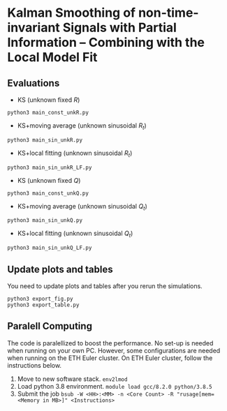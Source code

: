 # Kalman Smoothing of non-time-invariant Signals with Partial Information – Combining with the Local Model Fit

## Evaluations
* KS (unknown fixed $R$)
```
python3 main_const_unkR.py
```

* KS+moving average  (unknown sinusoidal $R_t$)
```
python3 main_sin_unkR.py
```

* KS+local fitting  (unknown sinusoidal $R_t$)
```
python3 main_sin_unkR_LF.py
```

* KS (unknown fixed $Q$)
```
python3 main_const_unkQ.py
```

* KS+moving average  (unknown sinusoidal $Q_t$)
```
python3 main_sin_unkQ.py
```

* KS+local fitting  (unknown sinusoidal $Q_t$)
```
python3 main_sin_unkQ_LF.py
```

## Update plots and tables
You need to update plots and tables after you rerun the simulations.
```
python3 export_fig.py
python3 export_table.py
```

## Paralell Computing
The code is paralellized to boost the performance. No set-up is needed when running on your own PC. However, some configurations are needed when running on the ETH Euler cluster. On ETH Euler cluster, follow the instructions below.
1. Move to new software stack. `env2lmod`
2. Load python 3.8 environment. `module load gcc/8.2.0 python/3.8.5`
3. Submit the job `bsub -W <HH>:<MM> -n <Core Count> -R "rusage[mem=<Memory in MB>]" <Instructions>`








